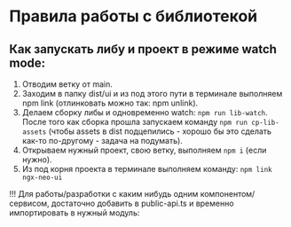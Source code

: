# Правила работы с библиотекой

## Как запускать либу и проект в режиме watch mode:

1. Отводим ветку от main.
2. Заходим в папку dist/ui и из под этого пути в терминале выполняем npm link (отлинковать можно так: npm unlink).
3. Делаем сборку либы и одновременно watch: `npm run lib-watch`.
   После того как сборка прошла запускаем команду `npm run cp-lib-assets`
   (чтобы assets в dist подцепились - хорошо бы это сделать как-то по-другому - задача на подумать).
4. Открываем нужный проект, свою ветку, выполняем `npm i` (если нужно).
5. Из под корня проекта в терминале выполняем команду: `npm link ngx-neo-ui`
 
!!! Для работы/разработки с каким нибудь одним компонентом/сервисом, достаточно добавить в public-api.ts и временно импортировать в нужный модуль:
